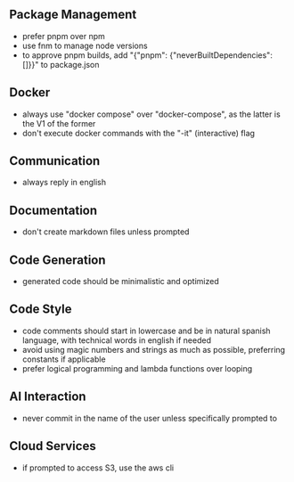 ## Package Management

- prefer pnpm over npm
- use fnm to manage node versions
- to approve pnpm builds, add "{"pnpm": {"neverBuiltDependencies": []}}" to package.json

## Docker

- always use "docker compose" over "docker-compose", as the latter is the V1 of the former
- don't execute docker commands with the "-it" (interactive) flag

## Communication

- always reply in english

## Documentation

- don't create markdown files unless prompted

## Code Generation

- generated code should be minimalistic and optimized

## Code Style

- code comments should start in lowercase and be in natural spanish language, with technical words in english if needed
- avoid using magic numbers and strings as much as possible, preferring constants if applicable
- prefer logical programming and lambda functions over looping

## AI Interaction

- never commit in the name of the user unless specifically prompted to

## Cloud Services

- if prompted to access S3, use the aws cli